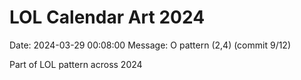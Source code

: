 # LOL Calendar Art 2024

Date: 2024-03-29 00:08:00
Message: O pattern (2,4) (commit 9/12)

Part of LOL pattern across 2024
